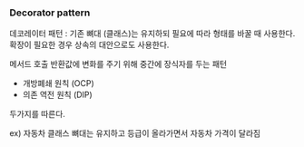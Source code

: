 ### Decorator pattern

데코레이터 패턴 : 기존 뼈대 (클래스)는 유지하되 필요에 따라 형태를 바꿀 때 사용한다.
확장이 필요한 경우 상속의 대안으로도 사용한다.

메서드 호출 반환값에 변화를 주기 위해 중간에 장식자를 두는 패턴

- 개방폐쇄 원칙 (OCP)
- 의존 역전 원칙 (DIP)

두가지를 따른다.

ex) 자동차 클래스 뼈대는 유지하고 등급이 올라가면서 자동차 가격이 달라짐